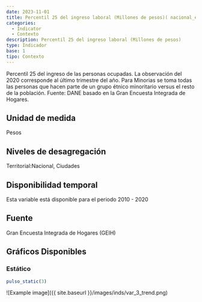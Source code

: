 ```yaml
---
date: 2023-11-01
title: Percentil 25 del ingreso laboral (Millones de pesos)( nacional_etnia )
categories:
  - Indicator
  - Contexto
description: Percentil 25 del ingreso laboral (Millones de pesos)
type: Indicador
base: 1
tipo: Contexto
--- 
```


Percentil 25 del ingreso de las personas ocupadas. La observación del 2020 corresponde al último trimestre del año. Para Minorias se toma todas las personas que hacen parte de un grupo étnico minoritario versus el resto de la población.
Fuente: DANE basado en la Gran Encuesta Integrada de Hogares.

## Unidad de medida
Pesos

## Niveles de desagregación
Territorial:Nacional, Ciudades

## Disponibilidad temporal
Esta variable está disponible para el periodo 2010 - 2020

## Fuente
Gran Encuesta Integrada de Hogares (GEIH)

## Gráficos Disponibles

### Estático

``` R
pulso_static(3)
```

![Example image]({{ site.baseurl }}/images/inds/var_3_trend.png)